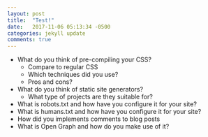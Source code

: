 ```yaml
---
layout: post
title:  "Test!"
date:   2017-11-06 05:13:34 -0500
categories: jekyll update
comments: true
---
```


* What do you think of pre-compiling your CSS?
  * Compare to regular CSS
  * Which techniques did you use?
  * Pros and cons?
* What do you think of static site generators?
  * What type of projects are they suitable for?
* What is robots.txt and how have you configure it for your site?
* What is humans.txt and how have you configure it for your site?
* How did you implements comments to blog posts
* What is Open Graph and how do you make use of it?


